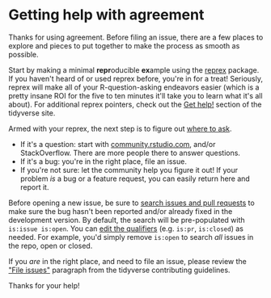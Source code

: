 # Getting help with agreement

Thanks for using agreement. Before filing an issue, there are a few places
to explore and pieces to put together to make the process as smooth as possible.

Start by making a minimal **repr**oducible **ex**ample using the 
[reprex](http://reprex.tidyverse.org/) package. If you haven't heard of or used 
reprex before, you're in for a treat! Seriously, reprex will make all of your 
R-question-asking endeavors easier (which is a pretty insane ROI for the five to 
ten minutes it'll take you to learn what it's all about). For additional reprex
pointers, check out the [Get help!](https://www.tidyverse.org/help/) section of
the tidyverse site.

Armed with your reprex, the next step is to figure out [where to ask](https://www.tidyverse.org/help/#where-to-ask). 

  * If it's a question: start with [community.rstudio.com](https://community.rstudio.com/), 
    and/or StackOverflow. There are more people there to answer questions.  
  * If it's a bug: you're in the right place, file an issue.  
  * If you're not sure: let the community help you figure it out! If your 
    problem _is_ a bug or a feature request, you can easily return here and 
    report it. 

Before opening a new issue, be sure to [search issues and pull requests](https://github.com/tidyverse/agreement/issues) to make sure the 
bug hasn't been reported and/or already fixed in the development version. By 
default, the search will be pre-populated with `is:issue is:open`. You can 
[edit the qualifiers](https://help.github.com/articles/searching-issues-and-pull-requests/) 
(e.g. `is:pr`, `is:closed`) as needed. For example, you'd simply
remove `is:open` to search _all_ issues in the repo, open or closed.


If you _are_ in the right place, and need to file an issue, please review the 
["File issues"](https://www.tidyverse.org/contribute/#issues) paragraph from 
the tidyverse contributing guidelines.

Thanks for your help!
